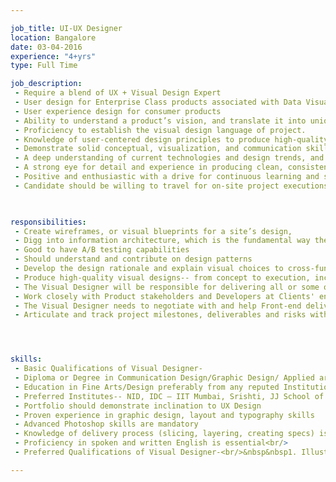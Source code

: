 ```yaml
---

job_title: UI-UX Designer
location: Bangalore
date: 03-04-2016
experience: "4+yrs"
type: Full Time

job_description:  
 - Require a blend of UX + Visual Design Expert
 - User design for Enterprise Class products associated with Data Visualization
 - User experience design for consumer products
 - Ability to understand a product’s vision, and translate it into unique design solutions in collaboration with internal & external teams.
 - Proficiency to establish the visual design language of project.
 - Knowledge of user-centered design principles to produce high-quality visuals—across multiple platforms.
 - Demonstrate solid conceptual, visualization, and communication skills during all phases of creative development from enquiry to delivery.
 - A deep understanding of current technologies and design trends, and the desire to innovate using digital platforms.
 - A strong eye for detail and experience in producing clean, consistent graphics for developers.
 - Positive and enthusiastic with a drive for continuous learning and skill development.
 - Candidate should be willing to travel for on-site project executions for short/long durations in India and abroad.
  


responsibilities: 
 - Create wireframes, or visual blueprints for a site’s design,
 - Digg into information architecture, which is the fundamental way the information on the site is organized, displayed, and identified to users.
 - Good to have A/B testing capabilities
 - Should understand and contribute on design patterns
 - Develop the design rationale and explain visual choices to cross-functional teams, communicate concepts verbally and visually.
 - Produce high-quality visual designs-- from concept to execution, including those for desktop, web, and mobile devices at a variety of resolutions.
 - The Visual Designer will be responsible for delivering all or some of the following, depending on the project:<br/>&nbsp&nbsp1. Page Layouts<br/>&nbsp&nbsp2. Icons<br/>&nbsp&nbsp3. Layout specifications<br/>&nbsp&nbsp4. Prototype <br/>&nbsp&nbsp5. Style guides <br/>&nbsp&nbsp6. Visual Assets<br/>
 - Work closely with Product stakeholders and Developers at Clients' end.
 - The Visual Designer needs to negotiate with and help Front-end delivery teams and provide support through the front end coding period.
 - Articulate and track project milestones, deliverables and risks with the Project Manager, in addition to communicating progress  




skills: 
 - Basic Qualifications of Visual Designer-
 - Diploma or Degree in Communication Design/Graphic Design/ Applied arts with demonstrable inclination towards digital design
 - Education in Fine Arts/Design preferably from any reputed Institutions / Post-Graduate Diploma Programme in Design (PGDPD) with specialization in designing for Digital Experience / Information & Interface Design from NID (or)Bachelor or Master’s degree/diploma in industrial design, communication design, interaction design, new media or related fields.
 - Preferred Institutes-- NID, IDC – IIT Mumbai, Srishti, JJ School of Art, Symbiosis & DAIICT
 - Portfolio should demonstrate inclination to UX Design
 - Proven experience in graphic design, layout and typography skills
 - Advanced Photoshop skills are mandatory
 - Knowledge of delivery process (slicing, layering, creating specs) is compulsory
 - Proficiency in spoken and written English is essential<br/>
 - Preferred Qualifications of Visual Designer-<br/>&nbsp&nbsp1. Illustration and drawing skills<br/>&nbsp&nbsp2. Highly organized and capable of working on simultaneous projects to meet tight deadlines<br/>&nbsp&nbsp3. Able to effectively collaborate with a team as well as take initiative and work independently to solve problems<br/>&nbsp&nbsp4. Basic knowledge of HTML5, CSS3, JavaScript would be a bonus

---
```

